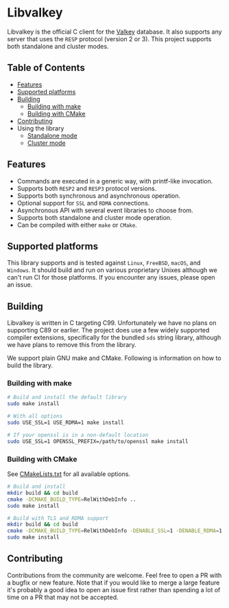 # Libvalkey

Libvalkey is the official C client for the [Valkey](https://valkey.io) database. It also supports any server that uses the `RESP` protocol (version 2 or 3). This project supports both standalone and cluster modes.

## Table of Contents

- [Features](#features)
- [Supported platforms](#supported-platforms)
- [Building](#building)
  - [Building with make](#building-with-make)
  - [Building with CMake](#building-with-cmake)
- [Contributing](#contributing)
- Using the library
  - [Standalone mode](docs/standalone.md)
  - [Cluster mode](docs/cluster.md)

## Features

- Commands are executed in a generic way, with printf-like invocation.
- Supports both `RESP2` and `RESP3` protocol versions.
- Supports both synchronous and asynchronous operation.
- Optional support for `SSL` and `RDMA` connections.
- Asynchronous API with several event libraries to choose from.
- Supports both standalone and cluster mode operation.
- Can be compiled with either `make` or `CMake`.

## Supported platforms

This library supports and is tested against `Linux`, `FreeBSD`, `macOS`, and `Windows`. It should build and run on various proprietary Unixes although we can't run CI for those platforms. If you encounter any issues, please open an issue.

## Building

Libvalkey is written in C targeting C99. Unfortunately we have no plans on supporting C89 or earlier. The project does use a few widely supported compiler extensions, specifically for the bundled `sds` string library, although we have plans to remove this from the library.

We support plain GNU make and CMake. Following is information on how to build the library.

### Building with make

```bash
# Build and install the default library
sudo make install

# With all options
sudo USE_SSL=1 USE_RDMA=1 make install

# If your openssl is in a non-default location
sudo USE_SSL=1 OPENSSL_PREFIX=/path/to/openssl make install
```

### Building with CMake

See [CMakeLists.txt](CMakeLists.txt) for all available options.

```bash
# Build and install
mkdir build && cd build
cmake -DCMAKE_BUILD_TYPE=RelWithDebInfo ..
sudo make install

# Build with TLS and RDMA support
mkdir build && cd build
cmake -DCMAKE_BUILD_TYPE=RelWithDebInfo -DENABLE_SSL=1 -DENABLE_RDMA=1 ..
sudo make install
```

## Contributing

Contributions from the community are welcome. Feel free to open a PR with a bugfix or new feature. Note that if you would like to merge a large feature it's probably a good idea to open an issue first rather than spending a lot of time on a PR that may not be accepted.
